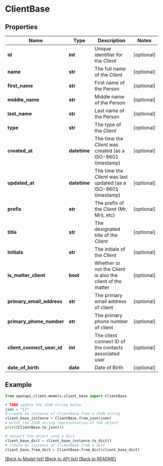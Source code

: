 # ClientBase


## Properties

Name | Type | Description | Notes
------------ | ------------- | ------------- | -------------
**id** | **int** | Unique identifier for the *Client* | [optional] 
**name** | **str** | The full name of the *Client* | [optional] 
**first_name** | **str** | First name of the Person | [optional] 
**middle_name** | **str** | Middle name of the Person | [optional] 
**last_name** | **str** | Last name of the Person | [optional] 
**type** | **str** | The type of the *Client* | [optional] 
**created_at** | **datetime** | The time the *Client* was created (as a ISO-8601 timestamp) | [optional] 
**updated_at** | **datetime** | The time the *Client* was last updated (as a ISO-8601 timestamp) | [optional] 
**prefix** | **str** | The prefix of the *Client* (Mr, Mrs, etc) | [optional] 
**title** | **str** | The designated title of the *Client* | [optional] 
**initials** | **str** | The initials of the *Client* | [optional] 
**is_matter_client** | **bool** | Whether or not the Client is also the client of the matter | [optional] 
**primary_email_address** | **str** | The primary email address of client | [optional] 
**primary_phone_number** | **str** | The primary phone number of client | [optional] 
**client_connect_user_id** | **int** | The client connect ID of the contacts associated user | [optional] 
**date_of_birth** | **date** | Date of Birth | [optional] 

## Example

```python
from openapi_client.models.client_base import ClientBase

# TODO update the JSON string below
json = "{}"
# create an instance of ClientBase from a JSON string
client_base_instance = ClientBase.from_json(json)
# print the JSON string representation of the object
print(ClientBase.to_json())

# convert the object into a dict
client_base_dict = client_base_instance.to_dict()
# create an instance of ClientBase from a dict
client_base_from_dict = ClientBase.from_dict(client_base_dict)
```
[[Back to Model list]](../README.md#documentation-for-models) [[Back to API list]](../README.md#documentation-for-api-endpoints) [[Back to README]](../README.md)



